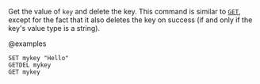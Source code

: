 Get the value of `key` and delete the key.
This command is similar to [`GET`](/commands/get), except for the fact that it also deletes the key on success (if and only if the key's value type is a string).

@examples

```cli
SET mykey "Hello"
GETDEL mykey
GET mykey
```

